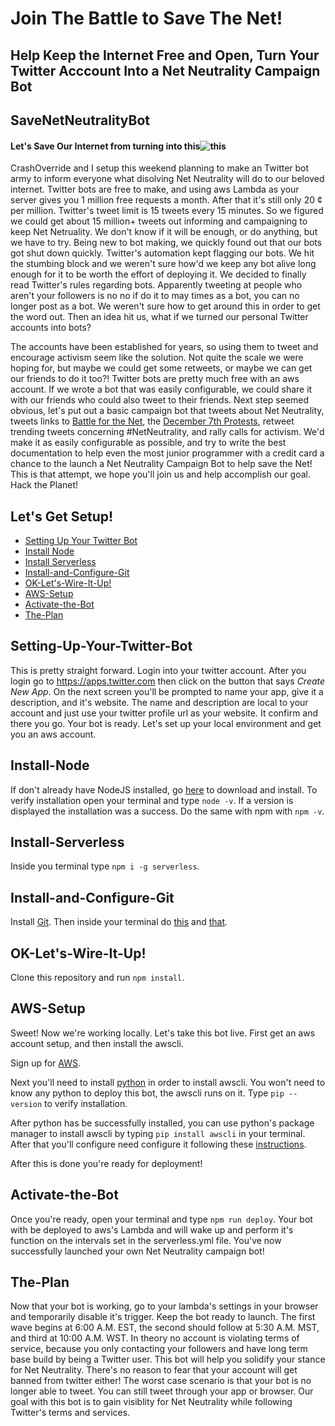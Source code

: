 Join The Battle to Save The Net!
======

## Help Keep the Internet Free and Open, Turn Your Twitter Acccount Into a Net Neutrality Campaign Bot
SaveNetNeutralityBot
------



#### Let's Save Our Internet from turning into this![this](http://www.4kshooters.net/wp-content/uploads/2014/06/netneutralpricing2.jpg)




CrashOverride and I setup this weekend planning to make an Twitter bot army to inform everyone what disolving Net Neutrality will do to our beloved internet. Twitter bots are free to make, and using aws Lambda as your server gives you 1 million free requests a month. After that it's still only 20 &#162; per million. Twitter's tweet limit is 15 tweets every 15 minutes. So we figured we could get about 15 million+ tweets out informing and campaigning to keep Net Netruality. We don't know if it will be enough, or do anything, but we have to try. Being new to bot making, we quickly found out that our bots got shut down quickly. Twitter's automation kept flagging our bots. We hit the stumbing block and we weren't sure how'd we keep any bot alive long enough for it to be worth the effort of deploying it. We decided to finally read Twitter's rules regarding bots. Apparently tweeting at people who aren't your followers is no no if do it to may times as a bot, you can no longer post as a bot. We weren't sure how to get around this in order to get the word out. Then an idea hit us, what if we turned our personal Twitter accounts into bots?

The accounts have been established for years, so using them to tweet and encourage activism seem like the solution. Not quite the scale we were hoping for, but maybe we could get some retweets, or maybe we can get our friends to do it too?! Twitter bots are pretty much free with an aws account. If we wrote a bot that was easily configurable, we could share it with our friends who could also tweet to their friends. Next step seemed obvious, let's put out a basic campaign bot that tweets about Net Neutrality, tweets links to [Battle for the Net](https://www.battleforthenet.com/), the [December 7th Protests](http://verizonprotests.com/), retweet trending tweets concerning #NetNeutrality, and rally calls for activism. We'd make it as easily configurable as possible, and try to write the best documentation to help even the most junior programmer with a credit card a chance to the launch a Net Neutrality Campaign Bot to help save the Net! This is that attempt, we hope you'll join us and help accomplish our goal. Hack the Planet!

## Let's Get Setup!

* [Setting Up Your Twitter Bot][1]
* [Install Node][2]
* [Install Serverless][3]
* [Install-and-Configure-Git][4]
* [OK-Let's-Wire-It-Up!][5]
* [AWS-Setup][6]
* [Activate-the-Bot][7]
* [The-Plan][8]


## Setting-Up-Your-Twitter-Bot
  
This is pretty straight forward. Login into your twitter account. After you login go to https://apps.twitter.com then click on the button that says _Create New App_. On the next screen you'll be prompted to name your app, give it a description, and it's website. The name and description are local to your account and just use your twitter profile url as your website. It confirm and there you go. Your bot is ready. Let's set up your local environment and get you an aws account.
  
## Install-Node
  
If don't already have NodeJS installed, go [here](https://nodejs.org/en/) to download and install. To verify installation open your terminal and type `node -v`. If a version is displayed the installation was a success. Do the same with npm with `npm -v`.
  
## Install-Serverless
  
Inside you terminal type `npm i -g serverless`.

## Install-and-Configure-Git

Install [Git](https://git-scm.com/downloads). Then inside your terminal do [this](https://help.github.com/articles/setting-your-username-in-git/) and [that](https://help.github.com/articles/setting-your-commit-email-address-in-git/).

## OK-Let's-Wire-It-Up!

Clone this repository and run `npm install`.





## AWS-Setup

Sweet! Now we're working locally. Let's take this bot live. First get an aws account setup, and then install the awscli.

Sign up for [AWS](https://portal.aws.amazon.com/billing/signup#/start).

Next you'll need to install [python](https://www.python.org/downloads/) in order to install awscli. You won't need to know any python to deploy this bot, the awscli runs on it. Type `pip --version` to verify installation.

After python has be successfully installed, you can use python's package manager to install awscli by typing `pip install awscli` in your terminal. After that you'll configure need configure it following these [instructions](http://docs.aws.amazon.com/cli/latest/userguide/cli-chap-getting-started.html).

After this is done you're ready for deployment!

## Activate-the-Bot

Once you're ready, open your terminal and type `npm run deploy`. Your bot with be deployed to aws's Lambda and will wake up and perform it's function on the intervals set in the serverless.yml file. You've now successfully launched your own Net Neutrality campaign bot! 



## The-Plan

Now that your bot is working, go to your lambda's settings in your browser and temporarily disable it's trigger. Keep the bot ready to launch. The first wave begins at 6:00 A.M. EST, the second should follow at 5:30 A.M. MST, and third at 10:00 A.M. WST. In theory no account is violating terms of service, because you only contacting your followers and have long term base build by being a Twitter user. This bot will help you solidify your stance for Net Neutrality. There's no reason to fear that your account will get banned from twitter either! The worst case scenario is that your bot is no longer able to tweet. You can still tweet through your app or browser. Our goal with this bot is to gain visiblity for Net Neutrality while following Twitter's terms and services.




[1]: #Setting-Up-Your-Twitter-Bot
[2]: #Install-Node
[3]: #Install-Serverless
[4]: #Install-and-Configure-Git
[5]: #OK-Let's-Wire-It-Up!
[6]: #AWS-Setup
[7]: #Activate-the-Bot
[8]: #The-Plan
